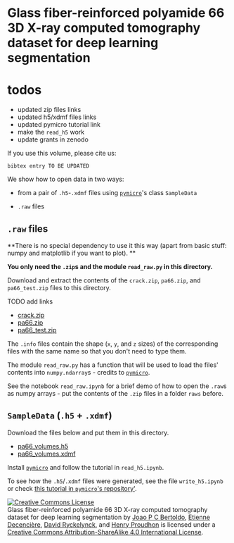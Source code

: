 # Glass fiber-reinforced polyamide 66 3D X-ray computed tomography dataset for deep learning segmentation

# todos
 
 - updated zip files links
 - updated h5/xdmf files links
 - updated pymicro tutorial link
 - make the `read_h5` work
 - update grants in zenodo

If you use this volume, please cite us: 

```
bibtex entry TO BE UPDATED
```

We show how to open data in two ways:

 - from a pair of `.h5`-`.xdmf` files using [`pymicro`](https://github.com/heprom/pymicro)'s class `SampleData`
 
 - `.raw` files


## `.raw` files

**There is no special dependency to use it this way (apart from basic stuff: numpy and matplotlib if you want to plot). **

**You only need the `.zip`s and the module `read_raw.py` in this directory.**

Download and extract the contents of the `crack.zip`, `pa66.zip`, and `pa66_test.zip` files to this directory.

TODO add links

 - [crack.zip]()
 - [pa66.zip]()
 - [pa66_test.zip]()

The `.info` files contain the shape (`x`, `y`, and `z` sizes) of the corresponding files with the same name so that you don't need to type them.

The module `read_raw.py` has a function that will be used to load the files' contents into `numpy.ndarray`s - credits to [`pymicro`](https://github.com/heprom/pymicro).

See the notebook `read_raw.ipynb` for a brief demo of how to open the `.raw`s as numpy arrays - put the contents of the `.zip` files in a folder `raws` before. 

## `SampleData` (`.h5` + `.xdmf`)

Download the files below and put them in this directory.

- [pa66_volumes.h5]()
- [pa66_volumes.xdmf]()

Install [`pymicro`](https://github.com/heprom/pymicro) and follow the tutorial in `read_h5.ipynb`.

To see how the `.h5`/`.xdmf` files were generated, see the file `write_h5.ipynb` or check [this tutorial in `pymicro`'s repository']().



<a rel="license" href="http://creativecommons.org/licenses/by-sa/4.0/"><img alt="Creative Commons License" style="border-width:0" src="https://i.creativecommons.org/l/by-sa/4.0/88x31.png" /></a><br /><span xmlns:dct="http://purl.org/dc/terms/" href="http://purl.org/dc/dcmitype/Dataset" property="dct:title" rel="dct:type">Glass fiber-reinforced polyamide 66 3D X-ray computed tomography dataset for deep learning segmentation</span> by <span xmlns:cc="http://creativecommons.org/ns#" property="cc:attributionName"><a rel="author" href="https://orcid.org/0000-0002-9512-772X">Joao P C Bertoldo</a>, <a rel="author" href="https://orcid.org/0000-0002-1349-8042">Etienne Decencière</a>, <a rel="author" href="https://orcid.org/0000-0003-3268-4892">David Ryckelynck</a>, and <a rel="author" href="https://orcid.org/0000-0002-4075-5577">Henry Proudhon</a></span> is licensed under a <a rel="license" href="http://creativecommons.org/licenses/by-sa/4.0/">Creative Commons Attribution-ShareAlike 4.0 International License</a>.